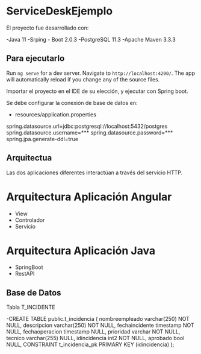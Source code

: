 # ServiceDeskEjemplo

El proyecto fue desarrollado con:

-Java 11
-Srping - Boot 2.0.3
-PostgreSQL 11.3
-Apache Maven 3.3.3


## Para ejecutarlo

Run `ng serve` for a dev server. Navigate to `http://localhost:4200/`. The app will automatically reload if you change any of the source files.

Importar el proyecto en el IDE de su elección, y ejecutar con Spring boot.

Se debe configurar la conexión de base de datos en:

 - resources/application.properties
 
spring.datasource.url=jdbc:postgresql://localhost:5432/postgres
spring.datasource.username=***
spring.datasource.password=***
spring.jpa.generate-ddl=true

## Arquitectua

Las dos aplicaciones diferentes interactúan a través del servicio HTTP.

# Arquitectura Aplicación Angular

- View
- Controlador
- Servicio

# Arquitectura Aplicación Java

- SpringBoot
- RestAPI

## Base de Datos

Tabla T_INCIDENTE

-CREATE TABLE public.t_incidencia (
	nombreempleado varchar(250) NOT NULL,
	descripcion varchar(250) NOT NULL,
	fechaincidente timestamp NOT NULL,
	fechaoperacion timestamp NULL,
	prioridad varchar NOT NULL,
	tecnico varchar(255) NULL,
	idincidencia int2 NOT NULL,
	aprobado bool NULL,
	CONSTRAINT t_incidencia_pk PRIMARY KEY (idincidencia)
);

